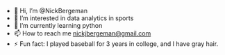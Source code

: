 - 👋 Hi, I’m @NickBergeman
- 👀 I’m interested in data analytics in sports
- 🌱 I’m currently learning python
- 📫 How to reach me nickjbergeman@gmail.com  
- ⚡ Fun fact: I played baseball for 3 years in college, and I have gray hair. 

<!---
NickBergeman/NickBergeman is a ✨ special ✨ repository because its `README.md` (this file) appears on your GitHub profile.
You can click the Preview link to take a look at your changes.
--->
